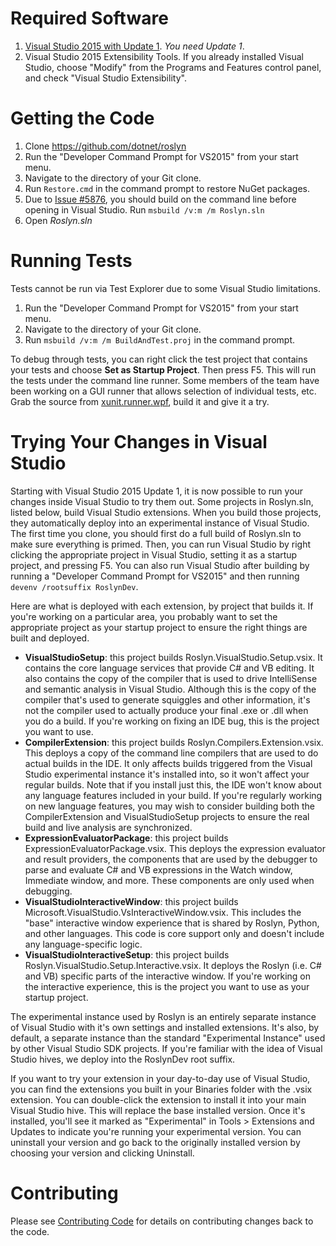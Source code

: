 # Required Software

1. [Visual Studio 2015 with Update 1](http://go.microsoft.com/fwlink/?LinkId=691129). _You need Update 1_.
2. Visual Studio 2015 Extensibility Tools. If you already installed Visual Studio, choose "Modify" from the Programs and Features control panel, and check "Visual Studio Extensibility".

# Getting the Code

1. Clone https://github.com/dotnet/roslyn
2. Run the "Developer Command Prompt for VS2015" from your start menu.
3. Navigate to the directory of your Git clone.
4. Run `Restore.cmd` in the command prompt to restore NuGet packages.
5. Due to [Issue #5876](https://github.com/dotnet/roslyn/issues/5876), you should build on the command line before opening in Visual Studio. Run `msbuild /v:m /m Roslyn.sln`
6. Open _Roslyn.sln_

# Running Tests

Tests cannot be run via Test Explorer due to some Visual Studio limitations.

1. Run the "Developer Command Prompt for VS2015" from your start menu.
2. Navigate to the directory of your Git clone.
3. Run `msbuild /v:m /m BuildAndTest.proj` in the command prompt.

To debug through tests, you can right click the test project that contains your
tests and choose **Set as Startup Project**. Then press F5. This will run the
tests under the command line runner.  Some members of the team have been
working on a GUI runner that allows selection of individual tests, etc.  Grab
the source from
[xunit.runner.wpf](https://github.com/pilchie/xunit.runner.wpf), build it and
give it a try.

# Trying Your Changes in Visual Studio

Starting with Visual Studio 2015 Update 1, it is now possible to run your changes inside Visual
Studio to try them out. Some projects in Roslyn.sln, listed below, build Visual
Studio extensions. When you build those projects, they automatically deploy
into an experimental instance of Visual Studio. The first time you clone, you
should first do a full build of Roslyn.sln to make sure everything is primed.
Then, you can run Visual Studio by right clicking the appropriate project in
Visual Studio, setting it as a startup project, and pressing F5. You can also
run Visual Studio after building by running a "Developer Command Prompt for
VS2015" and then running `devenv /rootsuffix RoslynDev`.

Here are what is deployed with each extension, by project that builds it. If
you're working on a particular area, you probably want to set the appropriate
project as your startup project to ensure the right things are built and
deployed.

- **VisualStudioSetup**: this project builds Roslyn.VisualStudio.Setup.vsix. It
  contains the core language services that provide C# and VB editing. It also
  contains the copy of the compiler that is used to drive IntelliSense and
  semantic analysis in Visual Studio. Although this is the copy of the compiler
  that's used to generate squiggles and other information, it's not the
  compiler used to actually produce your final .exe or .dll when you do a
  build. If you're working on fixing an IDE bug, this is the project you want
  to use.
- **CompilerExtension**: this project builds Roslyn.Compilers.Extension.vsix.
  This deploys a copy of the command line compilers that are used to do actual
  builds in the IDE. It only affects builds triggered from the Visual Studio
  experimental instance it's installed into, so it won't affect your regular
  builds. Note that if you install just this, the IDE won't know about any
  language features included in your build. If you're regularly working on new
  language features, you may wish to consider building both the
  CompilerExtension and VisualStudioSetup projects to ensure the real build and
  live analysis are synchronized.
- **ExpressionEvaluatorPackage**: this project builds ExpressionEvaluatorPackage.vsix.
  This deploys the expression evaluator and
  result providers, the components that are used by the debugger to parse and
  evaluate C# and VB expressions in the Watch window, Immediate window, and
  more. These components are only used when debugging.
- **VisualStudioInteractiveWindow**: this project builds Microsoft.VisualStudio.VsInteractiveWindow.vsix.
  This includes the "base" interactive window experience that is shared by
  Roslyn, Python, and other languages. This code is core support only and
  doesn't include any language-specific logic.
- **VisualStudioInteractiveSetup**: this project builds Roslyn.VisualStudio.Setup.Interactive.vsix.
  It deploys the Roslyn (i.e. C# and VB) specific parts of the interactive
  window. If you're working on the interactive experience, this is the project
  you want to use as your startup project.

The experimental instance used by Roslyn is an entirely separate instance of
Visual Studio with it's own settings and installed extensions. It's also, by
default, a separate instance than the standard "Experimental Instance" used by
other Visual Studio SDK projects. If you're familiar with the idea of Visual
Studio hives, we deploy into the RoslynDev root suffix.

If you want to try your extension in your day-to-day use of Visual Studio, you
can find the extensions you built in your Binaries folder with the .vsix
extension. You can double-click the extension to install it into your main
Visual Studio hive. This will replace the base installed version. Once it's
installed, you'll see it marked as "Experimental" in Tools > Extensions and
Updates to indicate you're running your experimental version. You can uninstall
your version and go back to the originally installed version by choosing your
version and clicking Uninstall.

# Contributing

Please see [Contributing Code](https://github.com/dotnet/wiki/Contributing-Code) for details on contributing changes back to the code.
